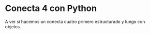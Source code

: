 # Conecta 4 con Python

A ver si hacemos un conecta cuatro primero estructurado y luego con objetos.